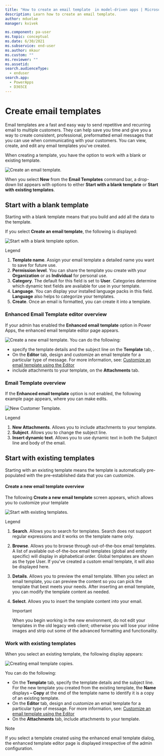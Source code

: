 ```yaml
---
title: "How to create an email template  in model-driven apps | MicrosoftDocs"
description: Learn how to create an email template.
author: mduelae
manager: kvivek

ms.component: pa-user
ms.topic: conceptual
ms.date: 6/30/2021
ms.subservice: end-user
ms.author: mkaur
ms.custom: ""
ms.reviewer: ""
ms.assetid: 
search.audienceType: 
  - enduser
search.app: 
  - PowerApps
  - D365CE
---
```


# Create email templates

Email templates are a fast and easy way to send repetitive and recurring email to multiple customers. They can help save you time and give you a way to create consistent, professional, preformatted email messages that you can use when communicating with your customers. You can view, create, and edit any email templates you've created.

When creating a template, you have the option to work with a blank or existing template.

   ![Create an email template.](media\email-how-to-create-an-email-template-1a.png "Create an email template")

When you select **New** from the **Email Templates** command bar, a drop-down list appears with options to either **Start with a blank template** or **Start with existing templates**.

## Start with a blank template

Starting with a blank template means that you build and add all the data to the template.

If you select **Create an email template**, the following is displayed:

   ![Start with a blank template option.](media\email-create-an-email-template-1a.png "Start  with a blank template option")

Legend 
   1. **Template name**. Assign your email template a detailed name you want to save for future use.
   2. **Permission level**. You can share the template you create with your **Organization** or as  **Individual** for personal use.
   3. **Category**. The default for this field is set to **User**. Categories determine which dynamic text fields are available for use in your template.
   4. **Language**. You can display your installed language packs in this field. **Language** also helps to categorize your templates. 
   5. **Create**. Once an email is formatted, you can create it into a template.
   
### Enhanced Email Template editor overview

If your admin has enabled the **Enhanced email template** option in Power Apps, the enhanced email template editor page appears. 

   ![Create a new email template.](media\email-template-enh.png "Start  with a blank template option")
You can do the following:

- specify the template details and the subject line on the **Template** tab, .
- On the **Editor** tab, design and customize an email template for a particular type of  message. For more information, see: [Customize an email template using the Editor](cs-template-options.md)
- include attachments to your template, on the **Attachments** tab.

### Email Template overview

If the **Enhanced email template** option is not enabled, the following example page appears, where you can make edits.

   ![New Customer Template.](media\email-new-customer-template-1c.png "New Customer Template")

Legend 
   1. **New Attachments**. Allows you to include attachments to your template. 
   2. **Subject**. Allows you to change the subject line.
   3. **Insert dynamic text**. Allows you to use dynamic text in both the Subject line and body of the email.

## Start with existing templates

Starting with an existing template means the template is automatically pre-populated with the pre-established data that you can customize.

#### Create a new email template overview

The following **Create a new email template** screen appears, which allows you to customize your template

  ![Start with existing templates.](media\email-start-with-existing-templates-1a.png "Start with existing templates")

   Legend
   1. **Search**. Allows you to search for templates. Search does not support regular expressions and it works on the template name only.
   2. **Browse**. Allows you to browse through out-of-the-box email templates. A list of available out-of-the-box email templates (global and entity specific) will display in alphabetical order. Global templates are shown as the type User. If you've created a custom email template, it will also be displayed here. 
   3. **Details**. Allows you to preview the email template.  When you select an email template, you can preview the content so you can pick the template that best meets your needs. After inserting an email template, you can modify the template content as needed.
   3. **Select**. Allows you to insert the template content into your email.

      > [!Important] 
      > When you begin working in the new environment, do not edit your templates in the old legacy web client; otherwise you will lose your inline images and strip out some of the advanced formatting and functionality.

### Work with existing templates

When you select an existing template, the following display appears:

   ![Creating email template copies.](media\email-template-copy-1a.png "Creating email template copies")

You can do the following:

- On the **Template** tab, specify the template details and the subject line. For the new template you created from the existing template, the **Name** displays **– Copy** at the end of the template name to identify it is a copy of an existing template.
- On the **Editor** tab, design and customize an email template for a particular type of  message. For more information, see: [Customize an email template using the Editor](cs-template-options.md)
- On the **Attachments** tab, include attachments to your template.

> [!NOTE]
> If you select a template created using the enhanced email template dialog, the enhanced template editor page is displayed irrespective of the admin configuration.